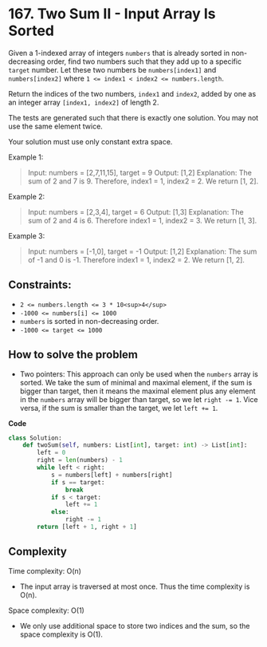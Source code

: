 # 167. Two Sum II - Input Array Is Sorted
<Badge type="warning" text="Medium" />[<Badge type="info" text="LeetCode" />](https://leetcode.com/problems/two-sum-ii-input-array-is-sorted/ "Let's go to leetcode")

Given a 1-indexed array of integers `numbers` that is already sorted in non-decreasing order, find two numbers such that they add up to a specific `target` number. Let these two numbers be `numbers[index1]` and `numbers[index2]` where `1 <= index1 < index2 <= numbers.length`.

Return the indices of the two numbers, `index1` and `index2`, added by one as an integer array `[index1, index2]` of length 2.

The tests are generated such that there is exactly one solution. You may not use the same element twice.

Your solution must use only constant extra space.

Example 1:
> Input: numbers = [2,7,11,15], target = 9
> Output: [1,2]
> Explanation: The sum of 2 and 7 is 9. Therefore, index1 = 1, index2 = 2. We return [1, 2].

Example 2:
> Input: numbers = [2,3,4], target = 6
> Output: [1,3]
> Explanation: The sum of 2 and 4 is 6. Therefore index1 = 1, index2 = 3. We return [1, 3].

Example 3:
> Input: numbers = [-1,0], target = -1
> Output: [1,2]
> Explanation: The sum of -1 and 0 is -1. Therefore index1 = 1, index2 = 2. We return [1, 2].
 
## Constraints:
- `2 <= numbers.length <= 3 * 10<sup>4</sup>`
- `-1000 <= numbers[i] <= 1000`
- `numbers` is sorted in non-decreasing order.
- `-1000 <= target <= 1000`

## How to solve the problem

- Two pointers: This approach can only be used when the `numbers` array is sorted. We take the sum of minimal and maximal element, if the sum is bigger than target, then it means the maximal element plus any element in the `numbers` array will be bigger than target, so we let `right -= 1`. Vice versa, if the sum is smaller than the target, we let `left += 1`.

**Code**

```python
class Solution:
    def twoSum(self, numbers: List[int], target: int) -> List[int]:
        left = 0
        right = len(numbers) - 1
        while left < right:
            s = numbers[left] + numbers[right]
            if s == target:
                break
            if s < target:
                left += 1
            else:
                right -= 1
        return [left + 1, right + 1]
```

## Complexity

Time complexity: O(n)

- The input array is traversed at most once. Thus the time complexity is O(n).

Space complexity: O(1)

- We only use additional space to store two indices and the sum, so the space complexity is O(1).